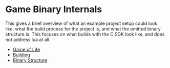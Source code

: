# Game Binary Internals

This gives a brief overview of what an example project setup could look like,
what the build process for the project is, and what the emitted binary structure
is. This focuses on what builds with the C SDK look like, and does not address lua
at all.


- [Game of Life](./GameOfLife.md)
- [Building](./Building.md)
- [Binary Structure](./BinaryStructure.md)

